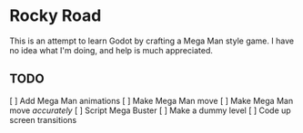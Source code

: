 # Rocky Road

This is an attempt to learn Godot by crafting a Mega Man style game. I have no
idea what I'm doing, and help is much appreciated.

## TODO

[ ] Add Mega Man animations
[ ] Make Mega Man move
[ ] Make Mega Man move _accurately_
[ ] Script Mega Buster
[ ] Make a dummy level
[ ] Code up screen transitions
